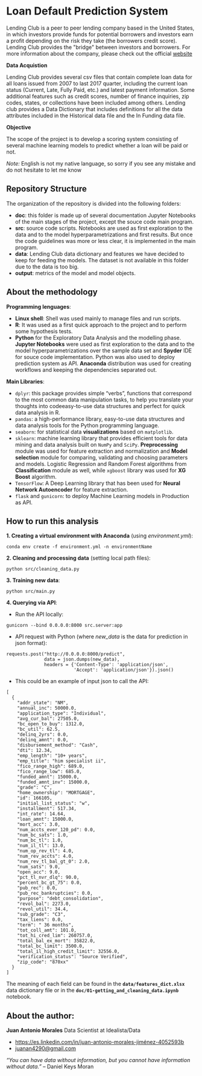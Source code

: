 # Loan Default Prediction System

Lending Club is a peer to peer lending company based in the United States, in which investors provide funds for potential borrowers and investors earn a profit depending on the risk they take (the borrowers credit score). Lending Club provides the "bridge" between investors and borrowers.
For more information about the company, please check out the official [website](www.lendingclub.com)

__Data Acquistion__

Lending Club provides several csv files that contain complete loan data for all loans issued from 2007 to last 2017 quarter, including the current loan status (Current, Late, Fully Paid, etc.) and latest payment information. Some additional features such as credit scores, number of finance inquiries, zip codes, states, or collections have been included among others.
Lending club provides a Data Dictionary that includes definitions for all the data attributes included in the Historical data file and the In Funding data file.

__Objective__

The scope of the project is to develop a scoring system consisting of several machine learning models to predict whether a loan will be paid or not.

_Note:_ English is not my native language, so sorry if you see any mistake and do not hesitate to let me know

## Repository Structure

The organization of the repository is divided into the following folders:
- __doc__: this folder is made up of several documentation Jupyter Notebooks of the main stages of the project, except the souce code main program.
- __src__: source code scripts. Notebooks are used as first exploration to the data and to the model hyperparametrizations and first results. But once the code guidelines was more or less clear, it is implemented in the main program.
- __data__: Lending Club data dictionary and features we have decided to keep for feeding the models. The dataset is not available in this folder due to the data is too big. 
- __output__: metrics of the model and model objects.

## About the methodology

__Programming lenguages__:

- __Linux shell__: Shell was used mainly to manage files and run scripts.
- __R__: It was used as a first quick approach to the project and to perform some hypothesis tests.
- __Python__ for the Exploratory Data Analysis and the modelling phase. __Jupyter Notebooks__ were used as first exploration to the data and to the model hyperparametrizations over the sample data set and __Spyder__ IDE for souce code implementation. Python was also used to deploy prediction system as API. __Anaconda__ distribution was used for creating workflows and keeping the dependencies separated out.

__Main Libraries__:

- `dplyr`: this package provides simple “verbs”, functions that correspond to the most common data manipulation tasks, to help you translate your thoughts into codeeasy-to-use data structures and perfect for quick data analysis in R.
- `pandas`: a high-performance library, easy-to-use data structures and data analysis tools for the Python programming language.
- `seaborn`: for statistical data __visualizations__ based on `matplotlib`.
- `sklearn`: machine learning library that provides efficient tools for data mining and data analysis built on `NumPy` and `SciPy`. __Preprocessing__ module was used for feature extraction and normalization and __Model selection__ module for comparing, validating and choosing parameters and models. Logistic Regression and Random Forest algorithms from __Classification__ module as well, while `xgboost` library was used for __XG Boost__ algorithm.
- `TensorFlow`: A Deep Learning library that has been used for __Neural Network Autoencoder__ for feature extraction.
- `flask` and `gunicorn`: to deploy Machine Learning models in Production as API.

## How to run this analysis
__1. Creating a virtual environment with Anaconda__ (using _environment.yml_):
```
conda env create -f environment.yml -n environmentName
```

__2. Cleaning and processing data__ (setting local path files):
```
python src/cleaning_data.py
```
__3. Training new data__:
```
python src/main.py
```
__4. Querying via API__:

- Run the API locally:
```
gunicorn --bind 0.0.0.0:8000 src.server:app
```
- API request with Python (where _new_data_ is the data for prediction in json format):
```
requests.post("http://0.0.0.0:8000/predict",
              data = json.dumps(new_data),
              headers = {'Content-Type': 'application/json',
                         'Accept': 'application/json'}).json()
```
- This could be an example of input json to call the API:
```
[
  {
    "addr_state": "NM",
    "annual_inc": 50000.0,
    "application_type": "Individual",
    "avg_cur_bal": 27505.0,
    "bc_open_to_buy": 1312.0,
    "bc_util": 62.5,
    "delinq_2yrs": 0.0,
    "delinq_amnt": 0.0,
    "disbursement_method": "Cash",
    "dti": 12.34,
    "emp_length": "10+ years",
    "emp_title": "him specialist ii",
    "fico_range_high": 689.0,
    "fico_range_low": 685.0,
    "funded_amnt": 15000.0,
    "funded_amnt_inv": 15000.0,
    "grade": "C",
    "home_ownership": "MORTGAGE",
    "id": 166105,
    "initial_list_status": "w",
    "installment": 517.34,
    "int_rate": 14.64,
    "loan_amnt": 15000.0,
    "mort_acc": 3.0,
    "num_accts_ever_120_pd": 0.0,
    "num_bc_sats": 1.0,
    "num_bc_tl": 1.0,
    "num_il_tl": 13.0,
    "num_op_rev_tl": 4.0,
    "num_rev_accts": 4.0,
    "num_rev_tl_bal_gt_0": 2.0,
    "num_sats": 9.0,
    "open_acc": 9.0,
    "pct_tl_nvr_dlq": 90.0,
    "percent_bc_gt_75": 0.0,
    "pub_rec": 0.0,
    "pub_rec_bankruptcies": 0.0,
    "purpose": "debt_consolidation",
    "revol_bal": 2273.0,
    "revol_util": 34.4,
    "sub_grade": "C3",
    "tax_liens": 0.0,
    "term": " 36 months",
    "tot_coll_amt": 101.0,
    "tot_hi_cred_lim": 260757.0,
    "total_bal_ex_mort": 35822.0,
    "total_bc_limit": 3500.0,
    "total_il_high_credit_limit": 32556.0,
    "verification_status": "Source Verified",
    "zip_code": "870xx"
  }
]
```
The meaning of each field can be found in the __`data/features_dict.xlsx`__ data dictionary file or in the __`doc/01-getting_and_cleaning_data.ipynb`__ notebook.
## About the author:

__Juan Antonio Morales__ Data Scientist at Idealista/Data
* https://es.linkedin.com/in/juan-antonio-morales-jiménez-4052593b
* juanan4290@gmail.com

_“You can have data without information, but you cannot have information without data.”_ – Daniel Keys Moran
